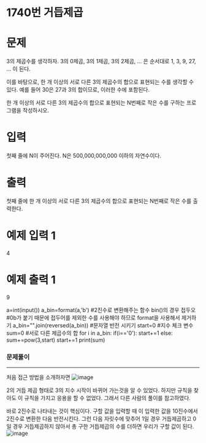 1740번 거듭제곱
==

문제
==
3의 제곱수를 생각하자. 3의 0제곱, 3의 1제곱, 3의 2제곱, ... 은 순서대로 1, 3, 9, 27, ... 이 된다.

이를 바탕으로, 한 개 이상의 서로 다른 3의 제곱수의 합으로 표현되는 수를 생각할 수 있다. 예를 들어 30은 27과 3의 합이므로, 이러한 수에 포함된다.

한 개 이상의 서로 다른 3의 제곱수의 합으로 표현되는 N번째로 작은 수를 구하는 프로그램을 작성하시오.

입력
==
첫째 줄에 N이 주어진다. N은 500,000,000,000 이하의 자연수이다.


출력
==
첫째 줄에 한 개 이상의 서로 다른 3의 제곱수의 합으로 표현되는 N번째로 작은 수를 출력한다.


예제 입력 1
==
4


예제 출력 1
==
9


a=int(input())
a_bin=format(a,'b') #2진수로 변환해주는 함수 bin()의 경우 접두오 #0b가 붙기 때문에 접두어를 제외한 수를 사용해야 하므로 format을 사용해서 제거하기
a_bin="".join(reversed(a_bin)) #문자열 반전 시키기
start=0 #지수 체크 변수
sum=0 #서로 다른 제곱수의 합
for i in a_bin:
    if(i=='0'):
        start+=1
    else:
        sum+=pow(3,start)
        start+=1
print(sum)



### 문제풀이
- - -
처음 접근 방법을 소개하자면
![image](https://user-images.githubusercontent.com/58849237/125418751-cd8565be-dc6d-4a8a-9289-2e758b0ba9b5.png)

2의 거듭 제곱 형태로 3의 지수 시작이 바뀌어 가는것을 알 수 있었다.
하지만 규칙을 찾아도 이 규칙을 가지고 응용을 할 수 없었다. 그래서 다른 사람의 풀이를 참고하였다.

바로 2진수로 나타내는 것이 핵심이다. 구할 값을 입력할 때 이 입력한 값을 10진수에서 2진수로 변환한 다음 반전시킨다.
그런 다음 자릿수에 맞추어 1일 경우 거듭제곱하고 0일 경우 거듭제곱하지 않아서 총 구한 거듭제곱의 수를 더하면 우리가 구할 값이 된다.
![image](https://user-images.githubusercontent.com/58849237/125435463-e2ebfd8e-99ba-488d-8110-b47ae318470a.png)
